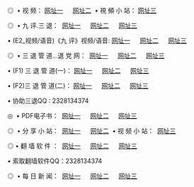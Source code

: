 <p>◎   • 视 频： <a href="http://cn42.ml/tv/" target="_blank">网址一</a> 　 <a href="http://do25.ga:81/tv/" target="_blank">网址二</a>   • 視 頻 小 站： <a href="http://suc55.ga/" target="_blank">网址三</a></p>
<p>◎   • 九 评.三 退：  <a href="http://cn42.ml:81/t/" target="_blank">网址一</a> 　 <a href="http://do25.ga/v/" target="_blank">网址二</a> 　 <a href="http://suc55.ga/tt/" target="_blank">网址三</a> 　</p>
<p>  • (E2_视频/语音)《九 评》视频/语音: <a href="http://cn42.ml:81/v/" target="_blank">网址一</a> 　 <a href="http://do25.ga/v/" target="_blank">网址二</a> 　 <a href="http://suc55.ga/v/" target="_blank">网址三</a></p>
<p>◎   • 三 退 管 道...退 党 网：  <a href="http://cn42.ml/go/8/" target="_blank">网址一</a> 　 <a href="http://do25.ga/go/8/" target="_blank">网址二</a> 　 <a href="http://suc55.ga/go/8/" target="_blank">网址三</a></p>
<p>  • (F1) 三 退 管 道(一)： <a href="http://cn42.ml/d/" target="_blank">网址一</a> 　 <a href="http://do25.ga/d/" target="_blank">网址二</a> 　 <a href="http://suc55.ga/d/" target="_blank">网址三</a></p>
<p>  • (F2)三 退 管 道(二)： <a href="http://cn42.ml/dd/" target="_blank">网址一</a> 　 <a href="http://do25.ga/dd/" target="_blank">网址二</a> 　 <a href="http://suc55.ga/dd/" target="_blank">网址三</a></p>
<p>  • 协助三退QQ : 2328134374</p>
<p>◎   • PDF电子书：  <a href="http://cn42.ml/p/" target="_blank">网址一</a> 　 <a href="http://do25.ga:81/p/" target="_blank">网址二</a> 　 <a href="http://suc55.ga/p/" target="_blank">网址三</a></p>
<p>◎ </span>  • 分 享 小 站：  <a href="http://cn42.ml/" target="_blank">网址一</a> 　 <a href="http://do25.ga/" target="_blank">网址二</a>   • 视 频 小 站：  <a href="http://suc55.ga/" target="_blank">网址三</a></p>
<p>◎  • 翻 墙 软 件 ：  <a href="http://cn42.ml/f/" target="_blank">网址一</a> 　 <a href="http://do25.ga/ff/" target="_blank">网址二</a> 　 <a href="http://suc55.ga/f/" target="_blank">网址三</a></p>
<p>  • 索取翻墙软件QQ：2328134374</p>
<p>◎ </span>  • 每 日 新 闻：  <a href="http://cn42.ml:81/day/" target="_blank">网址一</a> 　 <a href="http://do25.ga:81/day/" target="_blank">网址二</a> 　 <a href="http://suc55.ga/day/" target="_blank">网址三</a></p>

